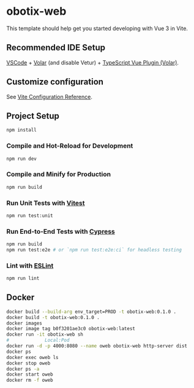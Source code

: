 # obotix-web

This template should help get you started developing with Vue 3 in Vite.

## Recommended IDE Setup

[VSCode](https://code.visualstudio.com/) + [Volar](https://marketplace.visualstudio.com/items?itemName=Vue.volar) (and disable Vetur) + [TypeScript Vue Plugin (Volar)](https://marketplace.visualstudio.com/items?itemName=Vue.vscode-typescript-vue-plugin).

## Customize configuration

See [Vite Configuration Reference](https://vitejs.dev/config/).

## Project Setup

```sh
npm install
```

### Compile and Hot-Reload for Development

```sh
npm run dev
```

### Compile and Minify for Production

```sh
npm run build
```

### Run Unit Tests with [Vitest](https://vitest.dev/)

```sh
npm run test:unit
```

### Run End-to-End Tests with [Cypress](https://www.cypress.io/)

```sh
npm run build
npm run test:e2e # or `npm run test:e2e:ci` for headless testing
```

### Lint with [ESLint](https://eslint.org/)

```sh
npm run lint
```

## Docker
```bash
docker build --build-arg env_target=PROD -t obotix-web:0.1.0 .
docker build -t obotix-web:0.1.0 .
docker images
docker image tag b0f3201ae3c0 obotix-web:latest
docker run -it obotix-web sh
#             Local:Pod
docker run -d -p 4000:8080 --name oweb obotix-web http-server dist
docker ps
docker exec oweb ls
docker stop oweb
docker ps -a
docker start oweb
docker rm -f oweb
```
